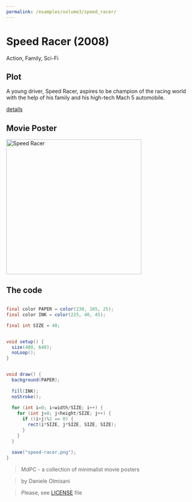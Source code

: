 ```yaml
---
permalink: /examples/volume3/speed_racer/
---
```

# Speed Racer (2008)

Action, Family, Sci-Fi

## Plot
A young driver, Speed Racer, aspires to be champion of the racing world with the help of his family and his high-tech Mach 5 automobile.

[details](https://www.imdb.com/title/tt0811080/)

## Movie Poster
<img src="speed-racer.png"  width="360px" title="Speed Racer">


## The code
```java

final color PAPER = color(230, 165, 25);
final color INK = color(225, 40, 45);

final int SIZE = 40;


void setup() {
  size(480, 640);
  noLoop();
}


void draw() {
  background(PAPER);
  
  fill(INK);
  noStroke();
  
  for (int i=0; i<width/SIZE; i++) {
    for (int j=0; j<height/SIZE; j++) {
      if ((i+j)%2 == 0) {
        rect(i*SIZE, j*SIZE, SIZE, SIZE);
      }
    }
  }
  
  save("speed-racer.png");
}
```

> MdPC - a collection of minimalist movie posters

> by Daniele Olmisani

> Please, see [LICENSE](../../../LICENSE) file
